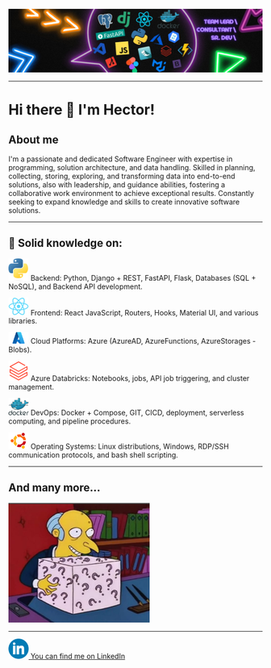 ![alt text](assets/header.jpeg)

-------

<h1>Hi there 👋 I'm Hector!</h1>

<h2>About me</h2>

<p>I'm a passionate and dedicated Software Engineer with expertise in programming, solution architecture, and data handling. Skilled in planning, collecting, storing, exploring, and transforming data into end-to-end solutions, also with leadership, and guidance abilities, fostering a collaborative work environment to achieve exceptional results. Constantly seeking to expand knowledge and skills to create innovative software solutions.</p>

-------

<h2>💪 Solid knowledge on:</h2>

<div>
<p><img src="assets/Python-logo-notext.svg.png" width="40"> Backend: Python, Django + REST, FastAPI, Flask, Databases (SQL + NoSQL), and Backend API development.</p>

<p><img src="assets/React-icon.svg.png" width="40"> Frontend: React JavaScript, Routers, Hooks, Material UI, and various libraries.</p>

<p><img src="assets/Microsoft-Azure-logo-3.png" width="40"> Cloud Platforms: Azure (AzureAD, AzureFunctions, AzureStorages - Blobs).</p>

<p><img src="assets/databricks.png" width="40"> Azure Databricks: Notebooks, jobs, API job triggering, and cluster management.</p>

<p><img src="assets/docker.png" width="40"> DevOps: Docker + Compose, GIT, CICD, deployment, serverless computing, and pipeline procedures.</p>

<p><img src="assets/Logo-Ubuntu.png" width="40"> Operating Systems: Linux distributions, Windows, RDP/SSH communication protocols, and bash shell scripting.</p>

</div>

-------

<div>
    <h2 class="many_more_p"> And many more...</h2>
    <img src="assets/many more.png" width=280px">
</div>

-------

<a href="https://www.linkedin.com/in/hector-vergara/?locale=en_US"><img src="assets/linkedin.png" width="40">  You can find me on LinkedIn </a>
